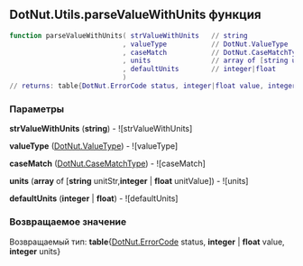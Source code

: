 ## DotNut.Utils.parseValueWithUnits функция


```lua
function parseValueWithUnits( strValueWithUnits   // string
                            , valueType           // DotNut.ValueType
                            , caseMatch           // DotNut.CaseMatchType
                            , units               // array of [string unitStr,integer|float unitValue]
                            , defaultUnits        // integer|float
                            )
// returns: table{DotNut.ErrorCode status, integer|float value, integer units}
```


### Параметры

**strValueWithUnits** (**string**) - ![strValueWithUnits]

**valueType** ([DotNut.ValueType](../../DotNut/ValueType.md)) - ![valueType]

**caseMatch** ([DotNut.CaseMatchType](../../DotNut/CaseMatchType.md)) - ![caseMatch]

**units** (**array** of [**string** unitStr,**integer** | **float** unitValue]) - ![units]

**defaultUnits** (**integer** | **float**) - ![defaultUnits]

### Возвращаемое значение

Возвращаемый тип: **table**{[DotNut.ErrorCode](../../DotNut/ErrorCode.md) status, **integer** | **float** value, **integer** units}

